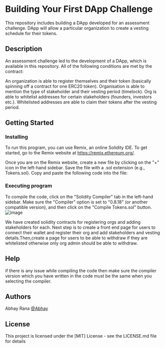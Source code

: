 # Building Your First DApp Challenge 
This repository includes building a DApp developed for an assessment challenge. DApp will allow a particular organization to create a vesting schedule for their tokens. 


## Description

An assessment challenge led to the development of a DApp, which is available in this repository. All of the following conditions are met by the contract:

An organization is able to register themselves and their token (basically spinning off a contract for one ERC20 token).
Organisation is able to mention the type of stakeholder and their vesting period (timelock).
Org is able to whitelist addresses for certain stakeholders (founders, investors etc.).
Whitelisted addresses are able to claim their tokens after the vesting period.
## Getting Started

### Installing
To run this program, you can use Remix, an online Solidity IDE. To get started, go to the Remix website at https://remix.ethereum.org/.

Once you are on the Remix website, create a new file by clicking on the "+" icon in the left-hand sidebar. Save the file with a .sol extension (e.g., Tokens.sol). Copy and paste the following code into the file:

### Executing program

To compile the code, click on the "Solidity Compiler" tab in the left-hand sidebar. Make sure the "Compiler" option is set to "0.8.18" (or another compatible version), and then click on the "Compile Tokens.sol" button.
![image](https://github.com/Abr-204/Building-First-DApp-Challenge)

We have created solidity contracts for registering orgs and adding stakeholders for each. Next step is to create a front end page for users to connect their wallet and register their org and add stakeholders and vesting details.Then,create a page for users to be able to withdraw if they are whitelisted otherwise only org admin should be able to withdraw.
## Help
if there is any issue while compiling the code then make sure the compiler version which you have written in the code must be the same when you selecting the compiler.

## Authors

Abhay Rana
[@Abhay](https://www.linkedin.com/in/abhay-rana-0a25a6227/)

## License

This project is licensed under the [MIT] License - see the LICENSE.md file for details

